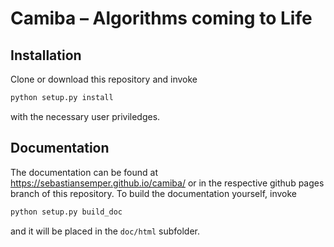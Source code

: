 # Camiba – Algorithms coming to Life

## Installation

Clone or download this repository and invoke

```bash
python setup.py install
```

with the necessary user priviledges.

## Documentation

The documentation can be found at <https://sebastiansemper.github.io/camiba/>
or in the respective github pages branch of this repository. To build
the documentation yourself, invoke

```bash
python setup.py build_doc
```

and it will be placed in the `doc/html` subfolder.
